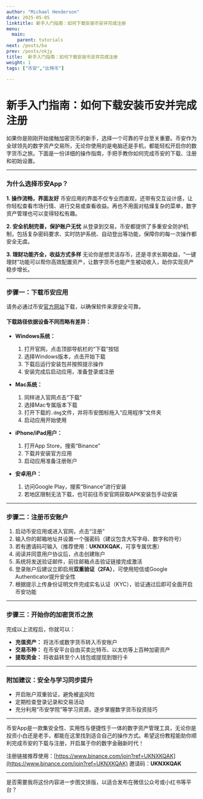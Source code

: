 ```yaml
---
author: "Michael Henderson"
date: 2025-05-05
linktitle: 新手入门指南：如何下载安装币安并完成注册
menu:
  main:
    parent: tutorials
next: /posts/ba
prev: /posts/okjy
title:  新手入门指南：如何下载安装币安并完成注册
weight: 1
tags: ["币安","比特币"]

---
```


#  新手入门指南：如何下载安装币安并完成注册

如果你是刚刚开始接触加密货币的新手，选择一个可靠的平台至关重要。币安作为全球领先的数字资产交易所，无论你使用的是电脑还是手机，都能轻松开启你的数字货币之旅。下面是一份详细的操作指南，手把手教你如何完成币安的下载、注册和初始设置。

---

### 为什么选择币安App？

**1. 操作流畅，界面友好**
币安应用的界面不仅专业而直观，还带有交互设计感，让你轻松查看市场行情、进行交易或查看收益。再也不用面对枯燥复杂的菜单，数字资产管理也可以变得轻松有趣。

**2. 安全机制完善，保护账户无忧**
从登录到交易，币安都提供了多重安全防护机制，包括复杂密码要求、实时防护系统、自动登出等功能，保障你的每一次操作都安全无虞。

**3. 理财功能齐全，收益方式多样**
无论你是想灵活存币，还是寻求长期收益，“一键理财”功能可以帮你高效配置资产，让数字货币也能产生被动收入，助你实现资产稳步增长。

---

### 步骤一：下载币安应用

请务必通过币安[官方网站](https://www.binance.com/join?ref=UKNXKQAK)下载，以确保软件来源安全可靠。

#### 下载路径依据设备不同而略有差异：

* **Windows系统：**

  1. 打开官网，点击顶部导航栏的“下载”按钮
  2. 选择Windows版本，点击开始下载
  3. 下载后运行安装包并按照提示操作
  4. 安装完成后启动应用，准备登录或注册

* **Mac系统：**

  1. 同样进入官网点击“下载”
  2. 选择Mac专属版本下载
  3. 打开下载的`.dmg`文件，并将币安图标拖入“应用程序”文件夹
  4. 启动应用开始使用

* **iPhone/iPad用户：**

  1. 打开App Store，搜索“Binance”
  2. 下载并安装官方应用
  3. 启动应用准备注册账户

* **安卓用户：**

  1. 访问Google Play，搜索“Binance”进行安装
  2. 若地区限制无法下载，也可前往币安官网获取APK安装包手动安装

---

### 步骤二：注册币安账户

1. 启动币安应用或进入官网，点击“注册”
2. 输入你的邮箱地址并设置一个强密码（建议包含大写字母、数字和符号）
3. 若有邀请码可输入（推荐使用：**UKNXKQAK**，可享专属优惠）
4. 阅读并同意用户协议后，点击创建账户
5. 系统将发送验证邮件，前往邮箱点击验证链接完成激活
6. 登录账户后建议立即启用**双重验证（2FA）**，可使用短信或Google Authenticator提升安全性
7. 根据提示上传身份证明文件完成实名认证（KYC），验证通过后即可全面开启币安功能

---

### 步骤三：开始你的加密货币之旅

完成以上流程后，你就可以：

* **充值资产：** 将法币或数字货币转入币安账户
* **交易币种：** 在币安平台自由买卖比特币、以太坊等上百种加密资产
* **提取资金：** 将收益转至个人钱包或提现到银行卡

---

### 附加建议：安全与学习同步提升

* 开启账户双重验证，避免被盗风险
* 定期检查登录记录和交易活动
* 充分利用“币安学院”等学习资源，逐步掌握数字货币投资技巧

---

币安App是一款集安全性、实用性与便捷性于一体的数字资产管理工具，无论你是投资小白还是老手，都能在这里找到适合自己的操作方式。希望这份教程能助你顺利完成币安的下载与注册，开启属于你的数字金融新时代！

注册链接推荐使用：[https://www.binance.com/join?ref=UKNXKQAK](https://www.binance.com/join?ref=UKNXKQAK)
邀请码：**UKNXKQAK**

---

是否需要我将这份内容进一步图文排版，以适合发布在微信公众号或小红书等平台？

